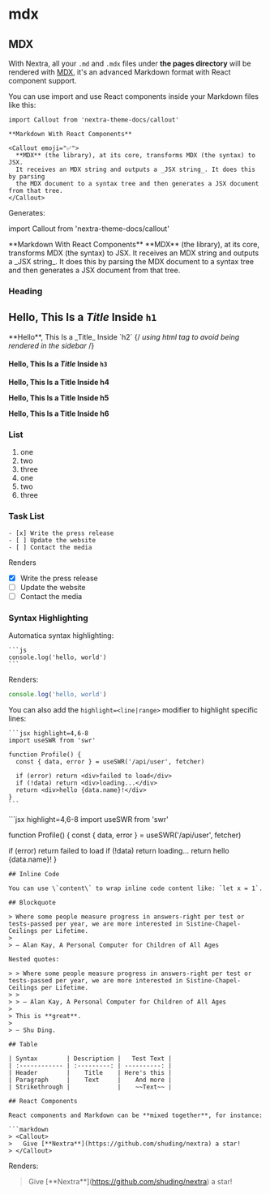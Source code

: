 # mdx

## MDX

With Nextra, all your `.md` and `.mdx` files under **the pages directory** will be rendered with [MDX](https://mdxjs.com/about), it's an advanced Markdown format with React component support.

You can use import and use React components inside your Markdown files like this:

```
import Callout from 'nextra-theme-docs/callout'

**Markdown With React Components**

<Callout emoji="✅">
  **MDX** (the library), at its core, transforms MDX (the syntax) to JSX.
  It receives an MDX string and outputs a _JSX string_. It does this by parsing
  the MDX document to a syntax tree and then generates a JSX document from that tree. 
</Callout>
```

Generates:

import Callout from 'nextra-theme-docs/callout'

&#x20;\*\*Markdown With React Components\*\* \*\*MDX\*\* (the library), at its core, transforms MDX (the syntax) to JSX. It receives an MDX string and outputs a \_JSX string\_. It does this by parsing the MDX document to a syntax tree and then generates a JSX document from that tree.

### Heading

## **Hello**, This Is a _Title_ Inside `h1`

\*\*Hello\*\*, This Is a \_Title\_ Inside \`h2\` {/ _using html tag to avoid being rendered in the sidebar_ /}

#### **Hello**, This Is a _Title_ Inside `h3`

**Hello, This Is a Title Inside h4**

**Hello, This Is a Title Inside h5**

**Hello, This Is a Title Inside h6**

### List

1. one
2. two
3. three
4. one
5. two
6. three

### Task List

```
- [x] Write the press release
- [ ] Update the website
- [ ] Contact the media
```

Renders

* [x] Write the press release
* [ ] Update the website
* [ ] Contact the media

### Syntax Highlighting

Automatica syntax highlighting:

````
```js
console.log('hello, world')
```
````

Renders:

```javascript
console.log('hello, world')
```

You can also add the `highlight=<line|range>` modifier to highlight specific lines:

````
```jsx highlight=4,6-8
import useSWR from 'swr'

function Profile() {
  const { data, error } = useSWR('/api/user', fetcher)

  if (error) return <div>failed to load</div>
  if (!data) return <div>loading...</div>
  return <div>hello {data.name}!</div>
}
```
````

\`\`\`jsx highlight=4,6-8 import useSWR from 'swr'

function Profile() { const { data, error } = useSWR('/api/user', fetcher)

if (error) return failed to load if (!data) return loading... return hello {data.name}! }

````
## Inline Code

You can use \`content\` to wrap inline code content like: `let x = 1`.

## Blockquote

> Where some people measure progress in answers-right per test or tests-passed per year, we are more interested in Sistine-Chapel-Ceilings per Lifetime.
>
> — Alan Kay, A Personal Computer for Children of All Ages

Nested quotes:

> > Where some people measure progress in answers-right per test or tests-passed per year, we are more interested in Sistine-Chapel-Ceilings per Lifetime.
> >
> > — Alan Kay, A Personal Computer for Children of All Ages
>
> This is **great**.
>
> — Shu Ding.

## Table

| Syntax        | Description |   Test Text |
| :------------ | :---------: | ----------: |
| Header        |    Title    | Here's this |
| Paragraph     |    Text     |    And more |
| Strikethrough |             |    ~~Text~~ |

## React Components

React components and Markdown can be **mixed together**, for instance:

```markdown
> <Callout>
>   Give [**Nextra**](https://github.com/shuding/nextra) a star!
> </Callout>
````

Renders:

> &#x20;Give \[\*\*Nextra\*\*]\(https://github.com/shuding/nextra) a star!
